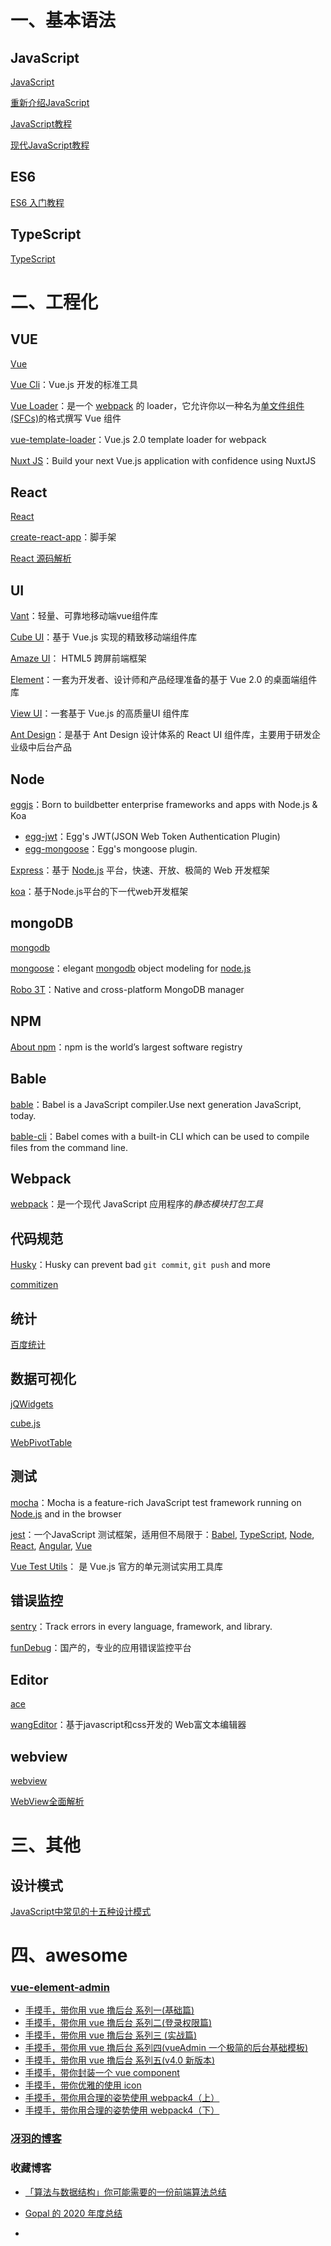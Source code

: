 # 一、基本语法

## JavaScript

[JavaScript](https://developer.mozilla.org/zh-CN/docs/Web/JavaScript)

[重新介绍JavaScript](https://developer.mozilla.org/zh-CN/docs/Web/JavaScript/A_re-introduction_to_JavaScript)

[JavaScript教程](https://wangdoc.com/javascript/)

[现代JavaScript教程](https://zh.javascript.info/)

## ES6

[ES6 入门教程](https://es6.ruanyifeng.com/)



## TypeScript

[TypeScript](https://www.typescriptlang.org/)

# 二、工程化

## VUE

[Vue](https://cn.vuejs.org/)

[Vue Cli](https://cli.vuejs.org/zh/)：Vue.js 开发的标准工具

[Vue Loader](https://vue-loader.vuejs.org/zh/)：是一个 [webpack](https://webpack.js.org/) 的 loader，它允许你以一种名为[单文件组件 (SFCs)](https://vue-loader.vuejs.org/zh/spec.html)的格式撰写 Vue 组件

[vue-template-loader](https://github.com/ktsn/vue-template-loader)：Vue.js 2.0 template loader for webpack

[Nuxt JS](https://zh.nuxtjs.org/)：Build your next Vue.js application with confidence using NuxtJS



## React

[React](https://zh-hans.reactjs.org/)

[create-react-app](https://create-react-app.dev)：脚手架

[React 源码解析](https://react.jokcy.me/)



## UI

[Vant](https://youzan.github.io/vant/#/zh-CN/)：轻量、可靠地移动端vue组件库

[Cube UI](https://didi.github.io/cube-ui/#/zh-CN)：基于 Vue.js 实现的精致移动端组件库

[Amaze UI](http://amazeui.shopxo.net/)： HTML5 跨屏前端框架

[Element](https://element.eleme.cn/#/zh-CN)：一套为开发者、设计师和产品经理准备的基于 Vue 2.0 的桌面端组件库

[View UI](https://www.iviewui.com/)：一套基于 Vue.js 的高质量UI 组件库

[Ant Design](https://ant.design/index-cn)：是基于 Ant Design 设计体系的 React UI 组件库，主要用于研发企业级中后台产品

## Node

[eggjs](https://eggjs.org/zh-cn/index.html)：Born to buildbetter enterprise frameworks and apps with Node.js & Koa

- [egg-jwt](https://github.com/okoala/egg-jwt)：Egg's JWT(JSON Web Token Authentication Plugin)
- [egg-mongoose](https://github.com/eggjs/egg-mongoose)：Egg's mongoose plugin.

[Express](https://www.expressjs.com.cn/)：基于 [Node.js](https://nodejs.org/en/) 平台，快速、开放、极简的 Web 开发框架

[koa](https://www.koajs.com.cn/)：基于Node.js平台的下一代web开发框架

## mongoDB

[mongodb](https://www.mongodb.com/)

[mongoose](http://www.mongoosejs.net/)：elegant [mongodb](https://www.mongodb.com/) object modeling for [node.js](https://nodejs.org/en/)

[Robo 3T](https://robomongo.org/)：Native and cross-platform MongoDB manager

## NPM

[About npm](https://docs.npmjs.com/about-npm/index.html)：npm is the world’s largest software registry

## Bable

[bable](https://babeljs.io/)：Babel is a JavaScript compiler.Use next generation JavaScript, today.

[bable-cli](https://babeljs.io/docs/en/babel-cli/)：Babel comes with a built-in CLI which can be used to compile files from the command line.

## Webpack

[webpack](https://webpack.docschina.org/)：是一个现代 JavaScript 应用程序的*静态模块打包工具*

## 代码规范

[Husky](https://github.com/typicode/husky)：Husky can prevent bad `git commit`, `git push` and more 

[commitizen](https://github.com/commitizen/cz-cli)

## 统计

[百度统计](https://tongji.baidu.com/web/welcome/login)

## 数据可视化

[jQWidgets](https://www.jqwidgets.com/)

[cube.js](https://cube.dev/)

[WebPivotTable](https://webpivottable.com)

## 测试

[mocha](https://mochajs.org/)：Mocha is a feature-rich JavaScript test framework running on [Node.js](https://nodejs.org/) and in the browser

[jest](https://jestjs.io/zh-Hans/)：一个JavaScript 测试框架，适用但不局限于：[Babel](https://babeljs.io/), [TypeScript](https://www.typescriptlang.org/), [Node](https://nodejs.org/en/), [React](https://reactjs.org/), [Angular](https://angular.io/), [Vue](https://vuejs.org/)

[Vue Test Utils](https://vue-test-utils.vuejs.org/zh/)： 是 Vue.js 官方的单元测试实用工具库

## 错误监控

[sentry](https://sentry.io/platforms/)：Track errors in every language, framework, and library.

[funDebug](https://www.fundebug.com/)：国产的，专业的应用错误监控平台

## Editor

[ace](https://ace.c9.io/)

[wangEditor](http://www.wangeditor.com/)：基于javascript和css开发的 Web富文本编辑器

## webview

[webview](http://www.html5plus.org/doc/zh_cn/webview.html)

[WebView全面解析](https://www.jianshu.com/p/3e0136c9e748)

# 三、其他

## 设计模式

[JavaScript中常见的十五种设计模式](https://www.cnblogs.com/imwtr/p/9451129.html)

# 四、awesome

### [vue-element-admin](https://panjiachen.gitee.io/vue-element-admin-site/zh/)

- [手摸手，带你用 vue 撸后台 系列一(基础篇)](https://juejin.im/post/59097cd7a22b9d0065fb61d2)
- [手摸手，带你用 vue 撸后台 系列二(登录权限篇)](https://juejin.im/post/591aa14f570c35006961acac)
- [手摸手，带你用 vue 撸后台 系列三 (实战篇)](https://juejin.im/post/593121aa0ce4630057f70d35)
- [手摸手，带你用 vue 撸后台 系列四(vueAdmin 一个极简的后台基础模板)](https://juejin.im/post/595b4d776fb9a06bbe7dba56)
- [手摸手，带你用 vue 撸后台 系列五(v4.0 新版本)](https://juejin.im/post/5c92ff94f265da6128275a85)
- [手摸手，带你封装一个 vue component](https://segmentfault.com/a/1190000009090836)
- [手摸手，带你优雅的使用 icon](https://juejin.im/post/59bb864b5188257e7a427c09)
- [手摸手，带你用合理的姿势使用 webpack4（上）](https://juejin.im/post/5b56909a518825195f499806)
- [手摸手，带你用合理的姿势使用 webpack4（下）](https://juejin.im/post/5b5d6d6f6fb9a04fea58aabc)

### [冴羽的博客](https://github.com/mqyqingfeng/Blog)

### 收藏博客

- [「算法与数据结构」你可能需要的一份前端算法总结](https://juejin.cn/post/6900698814093459463)
- [Gopal 的 2020 年度总结 ](https://juejin.cn/post/6902397101200637959)

- 
